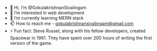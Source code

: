 - 👋 Hi, I’m @GokulakrishnanSivalingam
- 👀 I’m interested in web development
- 🌱 I’m currently learning MERN stack
- 📫 How to reach me - gokulakrishnansivalingam@gmail.com
- ⚡ Fun fact: Steve Russel, along with his fellow developers, created Spacewar in 1961. They have spent over 200 hours of writing the first version of the game.

<!---
GokulakrishnanSivalingam/GokulakrishnanSivalingam is a ✨ special ✨ repository because its `README.md` (this file) appears on your GitHub profile.
You can click the Preview link to take a look at your changes.
--->

